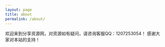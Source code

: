 ```yaml
---
layout: page
title: about
permalink: /about/
---
```


欢迎来到分享资源网，对资源如有疑问，请咨询客服QQ：1207253054！ 感谢大家对本站的支持！
